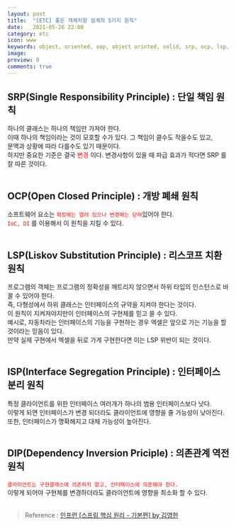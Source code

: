 ```yaml
---
layout: post
title:  "[ETC] 좋은 객체지향 설계의 5가지 원칙"
date:   2021-05-26 22:00
category: etc
icon: www
keywords: object, oriented, oop, object orinted, solid, srp, ocp, lsp, isp, dip
image: 
preview: 0
comments: true
---
```


## SRP(Single Responsibility Principle) : 단일 책임 원칙

하나의 클래스는 하나의 책임만 가져야 한다.<br>
이때 하나의 책임이라는 것이 모호할 수가 있다. 그 책임이 클수도 작을수도 있고, <br>
문맥과 상황에 따라 다를수도 있기 때문이다.<br>
하지만 중요한 기준은 결국 <span style="color:red">변경</span> 이다. 변경사항이 있을 때 파급 효과가 적다면 SRP 를 잘 따른 것이다.<br>
<br>

## OCP(Open Closed Principle) : 개방 폐쇄 원칙

소프트웨어 요소는 <span style="color:red">`확장에는 열려 있으나 변경에는 닫혀`</span>있어야 한다.<br>
<span style="color:red">`IoC, DI`</span> 를 이용해서 이 원칙을 지킬 수 있다.<br>
<br>

## LSP(Liskov Substitution Principle) : 리스코프 치환 원칙

프로그램의 객체는 프로그램의 정확성을 깨트리지 않으면서 하위 타입의 인스턴스로 바꿀 수 있어야 한다.<br>
즉, 다형성에서 하위 클래스는 인터페이스의 규약을 지켜야 한다는 것이다.<br>
이 원칙이 지켜져야지만이 인터페이스의 구현체를 믿고 쓸 수 있다.<br>
예시로, 자동차라는 인터페이스의 기능을 구현하는 경우 엑셀은 앞으로 가는 기능을 할 것이라는 믿음이 있다.<br>
만약 실제 구현에서 엑셀을 뒤로 가게 구현한다면 이는 LSP 위반이 되는 것이다.<br>
<br>

## ISP(Interface Segregation Principle) : 인터페이스 분리 원칙

특정 클라이언트를 위한 인터페이스 여러개가 하나의 범용 인터페이스보다 낫다.<br>
이렇게 되면 인터페이스가 변경 되더라도 클라이언트에 영향을 줄 가능성이 낮아진다.<br>
또한, 인터페이스가 명확해지고 대체 가능성이 높아진다.<br>
<br>

## DIP(Dependency Inversion Priciple) : 의존관계 역전 원칙

<span style="color:red">`클라이언트는 구현클래스에 의존하지 말고, 인터페이스에 의존해야 한다.`</span><br>
이렇게 되어야 구현체를 변경하더라도 클라이언트에 영향을 최소화 할 수 있다.<br>
<br>

> Reference : <a href="https://www.inflearn.com/course/스프링-핵심-원리-기본편">인프런 [스프링 핵심 원리 - 기본편] by 김영한</a>